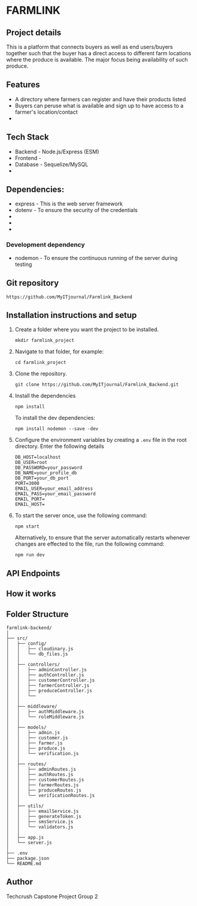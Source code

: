 # FARMLINK

## Project details

This is a platform that connects buyers as well as end users/buyers together such that the buyer has a direct access to different farm locations where the produce is available. The major focus being availability of such produce.

## Features

- A directory where farmers can register and have their products listed
- Buyers can peruse what is available and sign up to have access to a farmer's location/contact
-

## Tech Stack

- Backend - Node.js/Express (ESM)
- Frontend -
- Database - Sequelize/MySQL
-

## Dependencies:

- express - This is the web server framework
- dotenv - To ensure the security of the credentials
-
-
-

### Development dependency

- nodemon - To ensure the continuous running of the server during testing

## Git repository

`https://github.com/MyITjournal/Farmlink_Backend`

## Installation instructions and setup

1.  Create a folder where you want the project to be installed.

    `mkdir farmlink_project`

2.  Navigate to that folder, for example:

    `cd farmlink_project`

3.  Clone the repository.

    `git clone https://github.com/MyITjournal/Farmlink_Backend.git`

4.  Install the dependencies

    `npm install`

    To install the dev dependencies:

    `npm install nodemon --save -dev`

5.  Configure the environment variables by creating a `.env` file in the root directory. Enter the following details

    ```
    DB_HOST=localhost
    DB_USER=root
    DB_PASSWORD=your_password
    DB_NAME=your_profile_db
    DB_PORT=your_db_port
    PORT=3000
    EMAIL_USER=your_email_address
    EMAIL_PASS=your_email_password
    EMAIL_PORT=
    EMAIL_HOST=
    ```

6.  To start the server once, use the following command:

    `npm start`

    Alternatively, to ensure that the server automatically restarts whenever changes are effected to the file, run the following command:

    `npm run dev`

## API Endpoints

## How it works

## Folder Structure

```
farmlink-backend/
│
├── src/
│   ├── config/
│   │   ├── cloudinary.js
│   │   └── db_files.js
│   │
│   ├── controllers/
│   │   ├── adminController.js
│   │   ├── authController.js
│   │   ├── customerController.js
│   │   ├── farmerController.js
│   │   ├── produceController.js
│   │   └──
│   │
│   ├── middleware/
│   │   ├── authMiddleware.js
│   │   └── roleMiddleware.js
│   │
│   ├── models/
│   │   ├── admin.js
│   │   ├── customer.js
│   │   ├── farmer.js
│   │   ├── produce.js
│   │   └── verification.js
│   │
│   ├── routes/
│   │   ├── adminRoutes.js
│   │   ├── authRoutes.js
│   │   ├── customerRoutes.js
│   │   ├── farmerRoutes.js
│   │   ├── produceRoutes.js
│   │   └── verificationRoutes.js
│   │
│   ├── utils/
│   │   ├── emailService.js
│   │   ├── generateToken.js
│   │   ├── smsService.js
│   │   └── validators.js
│   │
│   ├── app.js
│   └── server.js
│
├── .env
├── package.json
└── README.md
```

## Author

Techcrush Capstone Project Group 2

